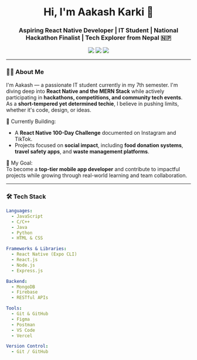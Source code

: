 <h1 align="center">Hi, I'm Aakash Karki 🌌</h1>
<h3 align="center">Aspiring React Native Developer | IT Student | National Hackathon Finalist | Tech Explorer from Nepal 🇳🇵</h3>

<p align="center">
  <a href="mailto:yaakash543@gmail.com"><img src="https://img.shields.io/badge/email-aakash.karki2059@gmail.com-red?style=for-the-badge&logo=gmail"></a>
  <a href="https://www.linkedin.com/in/aakash-karki-701386327/"><img src="https://img.shields.io/badge/linkedin-AakashKarki-blue?style=for-the-badge&logo=linkedin"></a>
  <a href="https://instagram.com/aakash_karkey/"><img src="https://img.shields.io/badge/instagram-@aakash_karkey-purple?style=for-the-badge&logo=instagram"></a>
</p>

---

### 👨‍💻 About Me
I'm Aakash — a passionate IT student currently in my 7th semester. I'm diving deep into **React Native and the MERN Stack** while actively participating in **hackathons, competitions, and community tech events**.  
As a **short-tempered yet determined techie**, I believe in pushing limits, whether it's code, design, or ideas.

🔭 Currently Building:  
- A **React Native 100-Day Challenge** documented on Instagram and TikTok.  
- Projects focused on **social impact**, including **food donation systems**, **travel safety apps**, and **waste management platforms**.

🎯 My Goal:  
To become a **top-tier mobile app developer** and contribute to impactful projects while growing through real-world learning and team collaboration.

---

### 🛠️ Tech Stack

```yaml
Languages:
  - JavaScript
  - C/C++
  - Java
  - Python
  - HTML & CSS

Frameworks & Libraries:
  - React Native (Expo CLI)
  - React.js
  - Node.js
  - Express.js

Backend:
  - MongoDB
  - Firebase
  - RESTful APIs

Tools:
  - Git & GitHub
  - Figma
  - Postman
  - VS Code
  - Vercel

Version Control:
  - Git / GitHub
